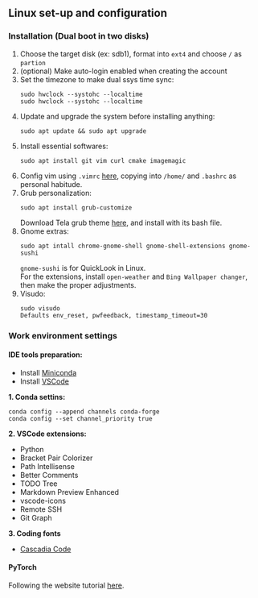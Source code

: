 ## Linux set-up and configuration

### Installation (Dual boot in two disks)
1. Choose the target disk (ex: sdb1), format into `ext4` and choose `/` as `partion`
2. (optional) Make auto-login enabled when creating the account
3. Set the timezone to make dual ssys time sync:
    ```
    sudo hwclock --systohc --localtime
    sudo hwclock --systohc --localtime
    ```
4. Update and upgrade the system before installing anything:
    ```
    sudo apt update && sudo apt upgrade
    ```
5. Install essential softwares:
    ```
    sudo apt install git vim curl cmake imagemagic
    ```
6. Config vim using `.vimrc` [here](https://github.com/Crescent-Saturn/Setting_Summary/blob/dev/.vimrc), copying into `/home/` and `.bashrc` as personal habitude.
7. Grub personalization:
    ```
    sudo apt install grub-customize
    ```
    Download Tela grub theme [here](https://www.gnome-look.org/p/1307852/), and install with its bash file.
8. Gnome extras:
    ```
    sudo apt intall chrome-gnome-shell gnome-shell-extensions gnome-sushi
    ```
    `gnome-sushi` is for QuickLook in Linux.    
    For the extensions, install `open-weather` and `Bing Wallpaper changer`, then make the proper adjustments.
9. Visudo:
    ```
    sudo visudo
    Defaults env_reset, pwfeedback, timestamp_timeout=30
    ```

### Work environment settings
#### IDE tools preparation:
- Install [Miniconda](https://docs.conda.io/en/latest/miniconda.html)   
- Install [VSCode](https://code.visualstudio.com/download)  

**1. Conda settins:**

```
conda config --append channels conda-forge
conda config --set channel_priority true
```

**2. VSCode extensions:**
 - Python
 - Bracket Pair Colorizer
 - Path Intellisense
 - Better Comments
 - TODO Tree
 - Markdown Preview Enhanced
 - vscode-icons
 - Remote SSH
 - Git Graph

**3. Coding fonts**
- [Cascadia Code](https://github.com/microsoft/cascadia-code)

#### PyTorch
Following the website tutorial [here](https://pytorch.org/get-started/locally/).